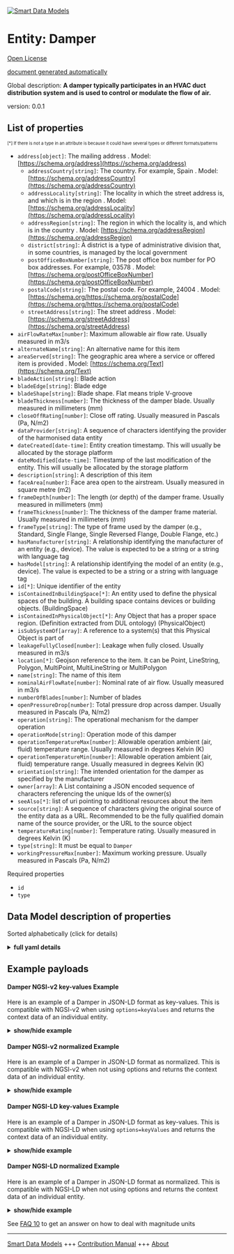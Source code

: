 <!-- 10-Header -->    
[![Smart Data Models](https://smartdatamodels.org/wp-content/uploads/2022/01/SmartDataModels_logo.png "Logo")](https://smartdatamodels.org)    
Entity: Damper    
==============<!-- /10-Header -->    
<!-- 15-License -->    
[Open License](https://github.com/smart-data-models//dataModel.S4BLDG/blob/master/Damper/LICENSE.md)    
[document generated automatically](https://docs.google.com/presentation/d/e/2PACX-1vTs-Ng5dIAwkg91oTTUdt8ua7woBXhPnwavZ0FxgR8BsAI_Ek3C5q97Nd94HS8KhP-r_quD4H0fgyt3/pub?start=false&loop=false&delayms=3000#slide=id.gb715ace035_0_60)    
<!-- /15-License -->    
<!-- 20-Description -->    
Global description: **A damper typically participates in an HVAC duct distribution system and is used to control or modulate the flow of air.**    
version: 0.0.1    
<!-- /20-Description -->    
<!-- 30-PropertiesList -->    
## List of properties    
<sup><sub>[*] If there is not a type in an attribute is because it could have several types or different formats/patterns</sub></sup>    
- `address[object]`: The mailing address  . Model: [https://schema.org/address](https://schema.org/address)	- `addressCountry[string]`: The country. For example, Spain  . Model: [https://schema.org/addressCountry](https://schema.org/addressCountry)    
	- `addressLocality[string]`: The locality in which the street address is, and which is in the region  . Model: [https://schema.org/addressLocality](https://schema.org/addressLocality)    
	- `addressRegion[string]`: The region in which the locality is, and which is in the country  . Model: [https://schema.org/addressRegion](https://schema.org/addressRegion)    
	- `district[string]`: A district is a type of administrative division that, in some countries, is managed by the local government      
	- `postOfficeBoxNumber[string]`: The post office box number for PO box addresses. For example, 03578  . Model: [https://schema.org/postOfficeBoxNumber](https://schema.org/postOfficeBoxNumber)    
	- `postalCode[string]`: The postal code. For example, 24004  . Model: [https://schema.org/https://schema.org/postalCode](https://schema.org/https://schema.org/postalCode)    
	- `streetAddress[string]`: The street address  . Model: [https://schema.org/streetAddress](https://schema.org/streetAddress)    
- `airFlowRateMax[number]`: Maximum allowable air flow rate. Usually measured in m3/s  - `alternateName[string]`: An alternative name for this item  - `areaServed[string]`: The geographic area where a service or offered item is provided  . Model: [https://schema.org/Text](https://schema.org/Text)- `bladeAction[string]`: Blade action  - `bladeEdge[string]`: Blade edge  - `bladeShape[string]`: Blade shape. Flat means triple V-groove  - `bladeThickness[number]`: The thickness of the damper blade. Usually measured in millimeters (mm)  - `closeOffRating[number]`: Close off rating. Usually measured in Pascals (Pa, N/m2)  - `dataProvider[string]`: A sequence of characters identifying the provider of the harmonised data entity  - `dateCreated[date-time]`: Entity creation timestamp. This will usually be allocated by the storage platform  - `dateModified[date-time]`: Timestamp of the last modification of the entity. This will usually be allocated by the storage platform  - `description[string]`: A description of this item  - `faceArea[number]`: Face area open to the airstream. Usually measured in square metre (m2)  - `frameDepth[number]`: The length (or depth) of the damper frame. Usually measured in millimeters (mm)  - `frameThickness[number]`: The thickness of the damper frame material. Usually measured in millimeters (mm)  - `frameType[string]`: The type of frame used by the damper (e.g., Standard, Single Flange, Single Reversed Flange, Double Flange, etc.)  - `hasManufacturer[string]`: A relationship identifying the manufacturer of an entity (e.g., device). The value is expected to be a string or a string with language tag  - `hasModel[string]`: A relationship identifying the model of an entity (e.g., device). The value is expected to be a string or a string with language tag  - `id[*]`: Unique identifier of the entity  - `isContainedInBuildingSpace[*]`: An entity used to define the physical spaces of the building. A building space contains devices or building objects. (BuildingSpace)  - `isContainedInPhysicalObject[*]`: Any Object that has a proper space region.  (Definition extracted from DUL ontology) (PhysicalObject)  - `isSubSystemOf[array]`: A reference to a system(s) that this Physical Object is part of  - `leakageFullyClosed[number]`: Leakage when fully closed. Usually measured in m3/s  - `location[*]`: Geojson reference to the item. It can be Point, LineString, Polygon, MultiPoint, MultiLineString or MultiPolygon  - `name[string]`: The name of this item  - `nominalAirFlowRate[number]`: Nominal rate of air flow. Usually measured in m3/s  - `numberOfBlades[number]`: Number of blades  - `openPressureDrop[number]`: Total pressure drop across damper. Usually measured in Pascals (Pa, N/m2)  - `operation[string]`: The operational mechanism for the damper operation  - `operationMode[string]`: Operation mode of this damper  - `operationTemperatureMax[number]`: Allowable operation ambient (air, fluid) temperature range. Usually measured in degrees Kelvin (K)  - `operationTemperatureMin[number]`: Allowable operation ambient (air, fluid) temperature range. Usually measured in degrees Kelvin (K)  - `orientation[string]`: The intended orientation for the damper as specified by the manufacturer  - `owner[array]`: A List containing a JSON encoded sequence of characters referencing the unique Ids of the owner(s)  - `seeAlso[*]`: list of uri pointing to additional resources about the item  - `source[string]`: A sequence of characters giving the original source of the entity data as a URL. Recommended to be the fully qualified domain name of the source provider, or the URL to the source object  - `temperatureRating[number]`: Temperature rating. Usually measured in degrees Kelvin (K)  - `type[string]`: It must be equal to `Damper`  - `workingPressureMax[number]`: Maximum working pressure. Usually measured in Pascals (Pa, N/m2)  <!-- /30-PropertiesList -->    
<!-- 35-RequiredProperties -->    
Required properties    
- `id`  - `type`  <!-- /35-RequiredProperties -->    
<!-- 40-RequiredProperties -->    
<!-- /40-RequiredProperties -->    
<!-- 50-DataModelHeader -->    
## Data Model description of properties    
Sorted alphabetically (click for details)    
<!-- /50-DataModelHeader -->    
<!-- 60-ModelYaml -->    
<details><summary><strong>full yaml details</strong></summary>      
```yaml    
Damper:      
  description: A damper typically participates in an HVAC duct distribution system and is used to control or modulate the flow of air.      
  properties:      
    address:      
      description: The mailing address      
      properties:      
        addressCountry:      
          description: 'The country. For example, Spain'      
          type: string      
          x-ngsi:      
            model: https://schema.org/addressCountry      
            type: Property      
        addressLocality:      
          description: 'The locality in which the street address is, and which is in the region'      
          type: string      
          x-ngsi:      
            model: https://schema.org/addressLocality      
            type: Property      
        addressRegion:      
          description: 'The region in which the locality is, and which is in the country'      
          type: string      
          x-ngsi:      
            model: https://schema.org/addressRegion      
            type: Property      
        district:      
          description: 'A district is a type of administrative division that, in some countries, is managed by the local government'      
          type: string      
          x-ngsi:      
            type: Property      
        postOfficeBoxNumber:      
          description: 'The post office box number for PO box addresses. For example, 03578'      
          type: string      
          x-ngsi:      
            model: https://schema.org/postOfficeBoxNumber      
            type: Property      
        postalCode:      
          description: 'The postal code. For example, 24004'      
          type: string      
          x-ngsi:      
            model: https://schema.org/https://schema.org/postalCode      
            type: Property      
        streetAddress:      
          description: The street address      
          type: string      
          x-ngsi:      
            model: https://schema.org/streetAddress      
            type: Property      
        streetNr:      
          description: Number identifying a specific property on a public street      
          type: string      
          x-ngsi:      
            type: Property      
      type: object      
      x-ngsi:      
        model: https://schema.org/address      
        type: Property      
    airFlowRateMax:      
      description: Maximum allowable air flow rate. Usually measured in m3/s      
      type: number      
      x-ngsi:      
        type: Property      
    alternateName:      
      description: An alternative name for this item      
      type: string      
      x-ngsi:      
        type: Property      
    areaServed:      
      description: The geographic area where a service or offered item is provided      
      type: string      
      x-ngsi:      
        model: https://schema.org/Text      
        type: Property      
    bladeAction:      
      description: Blade action      
      type: string      
      x-ngsi:      
        type: Property      
    bladeEdge:      
      description: Blade edge      
      type: string      
      x-ngsi:      
        type: Property      
    bladeShape:      
      description: Blade shape. Flat means triple V-groove      
      type: string      
      x-ngsi:      
        type: Property      
    bladeThickness:      
      description: The thickness of the damper blade. Usually measured in millimeters (mm)      
      type: number      
      x-ngsi:      
        type: Property      
    closeOffRating:      
      description: 'Close off rating. Usually measured in Pascals (Pa, N/m2)'      
      type: number      
      x-ngsi:      
        type: Property      
    dataProvider:      
      description: A sequence of characters identifying the provider of the harmonised data entity      
      type: string      
      x-ngsi:      
        type: Property      
    dateCreated:      
      description: Entity creation timestamp. This will usually be allocated by the storage platform      
      format: date-time      
      type: string      
      x-ngsi:      
        type: Property      
    dateModified:      
      description: Timestamp of the last modification of the entity. This will usually be allocated by the storage platform      
      format: date-time      
      type: string      
      x-ngsi:      
        type: Property      
    description:      
      description: A description of this item      
      type: string      
      x-ngsi:      
        type: Property      
    faceArea:      
      description: Face area open to the airstream. Usually measured in square metre (m2)      
      type: number      
      x-ngsi:      
        type: Property      
    frameDepth:      
      description: The length (or depth) of the damper frame. Usually measured in millimeters (mm)      
      type: number      
      x-ngsi:      
        type: Property      
    frameThickness:      
      description: The thickness of the damper frame material. Usually measured in millimeters (mm)      
      type: number      
      x-ngsi:      
        type: Property      
    frameType:      
      description: 'The type of frame used by the damper (e.g., Standard, Single Flange, Single Reversed Flange, Double Flange, etc.)'      
      type: string      
      x-ngsi:      
        type: Property      
    hasManufacturer:      
      description: 'A relationship identifying the manufacturer of an entity (e.g., device). The value is expected to be a string or a string with language tag'      
      type: string      
      x-ngsi:      
        type: Property      
    hasModel:      
      description: 'A relationship identifying the model of an entity (e.g., device). The value is expected to be a string or a string with language tag'      
      type: string      
      x-ngsi:      
        type: Property      
    id:      
      anyOf:      
        - description: Identifier format of any NGSI entity      
          maxLength: 256      
          minLength: 1      
          pattern: ^[\w\-\.\{\}\$\+\*\[\]`|~^@!,:\\]+$      
          type: string      
          x-ngsi:      
            type: Property      
        - description: Identifier format of any NGSI entity      
          format: uri      
          type: string      
          x-ngsi:      
            type: Property      
      description: Unique identifier of the entity      
      x-ngsi:      
        type: Property      
    isContainedInBuildingSpace:      
      anyOf:      
        - description: Identifier format of any NGSI entity      
          maxLength: 256      
          minLength: 1      
          pattern: ^[\w\-\.\{\}\$\+\*\[\]`|~^@!,:\\]+$      
          type: string      
          x-ngsi:      
            type: Property      
        - description: Identifier format of any NGSI entity      
          format: uri      
          type: string      
          x-ngsi:      
            type: Property      
      description: An entity used to define the physical spaces of the building. A building space contains devices or building objects. (BuildingSpace)      
      x-ngsi:      
        type: Property      
    isContainedInPhysicalObject:      
      anyOf:      
        - description: Identifier format of any NGSI entity      
          maxLength: 256      
          minLength: 1      
          pattern: ^[\w\-\.\{\}\$\+\*\[\]`|~^@!,:\\]+$      
          type: string      
          x-ngsi:      
            type: Property      
        - description: Identifier format of any NGSI entity      
          format: uri      
          type: string      
          x-ngsi:      
            type: Property      
      description: Any Object that has a proper space region.  (Definition extracted from DUL ontology) (PhysicalObject)      
      x-ngsi:      
        type: Property      
    isSubSystemOf:      
      description: A reference to a system(s) that this Physical Object is part of      
      items:      
        anyOf:      
          - description: Identifier format of any NGSI entity      
            maxLength: 256      
            minLength: 1      
            pattern: ^[\w\-\.\{\}\$\+\*\[\]`|~^@!,:\\]+$      
            type: string      
            x-ngsi:      
              type: Property      
          - description: Identifier format of any NGSI entity      
            format: uri      
            type: string      
            x-ngsi:      
              type: Property      
        description: Unique identifier of the entity      
        x-ngsi:      
          type: Property      
      type: array      
      x-ngsi:      
        type: Relationship      
    leakageFullyClosed:      
      description: Leakage when fully closed. Usually measured in m3/s      
      type: number      
      x-ngsi:      
        type: Property      
    location:      
      description: 'Geojson reference to the item. It can be Point, LineString, Polygon, MultiPoint, MultiLineString or MultiPolygon'      
      oneOf:      
        - description: Geojson reference to the item. Point      
          properties:      
            bbox:      
              items:      
                type: number      
              minItems: 4      
              type: array      
            coordinates:      
              items:      
                type: number      
              minItems: 2      
              type: array      
            type:      
              enum:      
                - Point      
              type: string      
          required:      
            - type      
            - coordinates      
          title: GeoJSON Point      
          type: object      
          x-ngsi:      
            type: GeoProperty      
        - description: Geojson reference to the item. LineString      
          properties:      
            bbox:      
              items:      
                type: number      
              minItems: 4      
              type: array      
            coordinates:      
              items:      
                items:      
                  type: number      
                minItems: 2      
                type: array      
              minItems: 2      
              type: array      
            type:      
              enum:      
                - LineString      
              type: string      
          required:      
            - type      
            - coordinates      
          title: GeoJSON LineString      
          type: object      
          x-ngsi:      
            type: GeoProperty      
        - description: Geojson reference to the item. Polygon      
          properties:      
            bbox:      
              items:      
                type: number      
              minItems: 4      
              type: array      
            coordinates:      
              items:      
                items:      
                  items:      
                    type: number      
                  minItems: 2      
                  type: array      
                minItems: 4      
                type: array      
              type: array      
            type:      
              enum:      
                - Polygon      
              type: string      
          required:      
            - type      
            - coordinates      
          title: GeoJSON Polygon      
          type: object      
          x-ngsi:      
            type: GeoProperty      
        - description: Geojson reference to the item. MultiPoint      
          properties:      
            bbox:      
              items:      
                type: number      
              minItems: 4      
              type: array      
            coordinates:      
              items:      
                items:      
                  type: number      
                minItems: 2      
                type: array      
              type: array      
            type:      
              enum:      
                - MultiPoint      
              type: string      
          required:      
            - type      
            - coordinates      
          title: GeoJSON MultiPoint      
          type: object      
          x-ngsi:      
            type: GeoProperty      
        - description: Geojson reference to the item. MultiLineString      
          properties:      
            bbox:      
              items:      
                type: number      
              minItems: 4      
              type: array      
            coordinates:      
              items:      
                items:      
                  items:      
                    type: number      
                  minItems: 2      
                  type: array      
                minItems: 2      
                type: array      
              type: array      
            type:      
              enum:      
                - MultiLineString      
              type: string      
          required:      
            - type      
            - coordinates      
          title: GeoJSON MultiLineString      
          type: object      
          x-ngsi:      
            type: GeoProperty      
        - description: Geojson reference to the item. MultiLineString      
          properties:      
            bbox:      
              items:      
                type: number      
              minItems: 4      
              type: array      
            coordinates:      
              items:      
                items:      
                  items:      
                    items:      
                      type: number      
                    minItems: 2      
                    type: array      
                  minItems: 4      
                  type: array      
                type: array      
              type: array      
            type:      
              enum:      
                - MultiPolygon      
              type: string      
          required:      
            - type      
            - coordinates      
          title: GeoJSON MultiPolygon      
          type: object      
          x-ngsi:      
            type: GeoProperty      
      x-ngsi:      
        type: GeoProperty      
    name:      
      description: The name of this item      
      type: string      
      x-ngsi:      
        type: Property      
    nominalAirFlowRate:      
      description: Nominal rate of air flow. Usually measured in m3/s      
      type: number      
      x-ngsi:      
        type: Property      
    numberOfBlades:      
      description: Number of blades      
      type: number      
      x-ngsi:      
        type: Property      
    openPressureDrop:      
      description: 'Total pressure drop across damper. Usually measured in Pascals (Pa, N/m2)'      
      type: number      
      x-ngsi:      
        type: Property      
    operation:      
      description: The operational mechanism for the damper operation      
      type: string      
      x-ngsi:      
        type: Property      
    operationMode:      
      description: Operation mode of this damper      
      enum:      
        - supply      
        - exhaust      
      type: string      
      x-ngsi:      
        type: Property      
    operationTemperatureMax:      
      description: 'Allowable operation ambient (air, fluid) temperature range. Usually measured in degrees Kelvin (K)'      
      type: number      
      x-ngsi:      
        type: Property      
    operationTemperatureMin:      
      description: 'Allowable operation ambient (air, fluid) temperature range. Usually measured in degrees Kelvin (K)'      
      type: number      
      x-ngsi:      
        type: Property      
    orientation:      
      description: The intended orientation for the damper as specified by the manufacturer      
      type: string      
      x-ngsi:      
        type: Property      
    owner:      
      description: A List containing a JSON encoded sequence of characters referencing the unique Ids of the owner(s)      
      items:      
        anyOf:      
          - description: Identifier format of any NGSI entity      
            maxLength: 256      
            minLength: 1      
            pattern: ^[\w\-\.\{\}\$\+\*\[\]`|~^@!,:\\]+$      
            type: string      
            x-ngsi:      
              type: Property      
          - description: Identifier format of any NGSI entity      
            format: uri      
            type: string      
            x-ngsi:      
              type: Property      
        description: Unique identifier of the entity      
        x-ngsi:      
          type: Property      
      type: array      
      x-ngsi:      
        type: Property      
    seeAlso:      
      description: list of uri pointing to additional resources about the item      
      oneOf:      
        - items:      
            format: uri      
            type: string      
          minItems: 1      
          type: array      
        - format: uri      
          type: string      
      x-ngsi:      
        type: Property      
    source:      
      description: 'A sequence of characters giving the original source of the entity data as a URL. Recommended to be the fully qualified domain name of the source provider, or the URL to the source object'      
      type: string      
      x-ngsi:      
        type: Property      
    temperatureRating:      
      description: Temperature rating. Usually measured in degrees Kelvin (K)      
      type: number      
      x-ngsi:      
        type: Property      
    type:      
      description: It must be equal to `Damper`      
      enum:      
        - Damper      
      type: string      
      x-ngsi:      
        type: Property      
    workingPressureMax:      
      description: 'Maximum working pressure. Usually measured in Pascals (Pa, N/m2)'      
      type: number      
      x-ngsi:      
        type: Property      
  required:      
    - id      
    - type      
  type: object      
  x-derived-from: "https://saref.etsi.org/saref4bldg/v1.1.2/#s4bldg:Damper"      
  x-disclaimer: 'Redistribution and use in source and binary forms, with or without modification, are permitted  provided that the license conditions are met. Copyleft (c) 2022 Contributors to Smart Data Models Program'      
  x-license-url: https://github.com/smart-data-models/dataModel.S4BLDG/blob/master/Damper/LICENSE.md      
  x-model-schema: https://smart-data-models.github.com/dataModel.SAREF4BLDG/Damper/schema.json      
  x-model-tags: SAREF Damper      
  x-version: 0.0.1      
```    
</details>      
<!-- /60-ModelYaml -->    
<!-- 70-MiddleNotes -->    
<!-- /70-MiddleNotes -->    
<!-- 80-Examples -->    
## Example payloads      
#### Damper NGSI-v2 key-values Example      
Here is an example of a Damper in JSON-LD format as key-values. This is compatible with NGSI-v2 when  using `options=keyValues` and returns the context data of an individual entity.    
<details><summary><strong>show/hide example</strong></summary>      
```json  
{  
  "id": "urn:ngsi-ld:Damper:65c94159-bfe6-416d-b02c-283479048fe3",  
  "type": "Damper",  
  "airFlowRateMax": 0.5927918101987754,  
  "bladeAction": "Belize Dollar",  
  "bladeEdge": "frictionless",  
  "bladeShape": "intermediate",  
  "bladeThickness": 0.5665758025960763,  
  "closeOffRating": 0.8924252696459434,  
  "faceArea": 0.45839947738381925,  
  "frameDepth": 0.6687870848219263,  
  "frameThickness": 0.6594470368135407,  
  "frameType": "Ergonomic",  
  "leakageFullyClosed": 0.052627216627954665,  
  "nominalAirFlowRate": 0.7333602290466408,  
  "numberOfBlades": 0.3476917428528077,  
  "openPressureDrop": 0.8991384789588308,  
  "operation": "Implemented",  
  "operationMode": "supply",  
  "operationTemperatureMax": 0.07772736087657628,  
  "operationTemperatureMin": 0.4857292385786113,  
  "orientation": "reboot",  
  "temperatureRating": 0.4909792118139581,  
  "workingPressureMax": 0.10839736205746486,  
  "isContainedInBuildingSpace": "urn:ngsi-ld:BuildingSpace:c25bebe3-d546-4942-be72-9468ce218070",  
  "isContainedInPhysicalObject": "urn:ngsi-ld:PhysicalObject:326da1c1-440d-4200-b598-a84e3bf5fdc1",  
  "isSubSystemOf": [  
    "urn:ngsi-ld:System:007e61a9-027a-4662-a7a0-1e9e48f57886",  
    "urn:ngsi-ld:System:59945456-4e66-4c84-b637-7c771479a9f3",  
    "urn:ngsi-ld:System:023e0706-8d3d-411b-9e97-994a870341cd"  
  ],  
  "hasManufacturer": "Damper Company Inc.",  
  "hasModel": "Damper 0.1.2",  
  "dateCreated": "2023-01-25T18:10:59Z",  
  "dateModified": "2023-01-26T07:49:53Z",  
  "source": "Import",  
  "name": "Damper",  
  "alternateName": "Damper type 2",  
  "description": "Damper of limited Damper types",  
  "dataProvider": "IFC file"  
}  
```  
</details>    
#### Damper NGSI-v2 normalized Example      
Here is an example of a Damper in JSON-LD format as normalized. This is compatible with NGSI-v2 when not using options and returns the context data of an individual entity.    
<details><summary><strong>show/hide example</strong></summary>      
```json  
{  
  "id": "urn:ngsi-ld:Damper:30830dab-6aa5-4dd1-9e48-d6ac7e24e4bf",  
  "type": "Damper",  
  "airFlowRateMax": {  
    "type": "Number",  
    "value": 0.13813389168852752  
  },  
  "bladeAction": {  
    "type": "Text",  
    "value": "Spur"  
  },  
  "bladeEdge": {  
    "type": "Text",  
    "value": "Personal Loan Account"  
  },  
  "bladeShape": {  
    "type": "Text",  
    "value": "Human"  
  },  
  "bladeThickness": {  
    "type": "Number",  
    "value": 0.35230461364031296  
  },  
  "closeOffRating": {  
    "type": "Number",  
    "value": 0.171775838539866  
  },  
  "faceArea": {  
    "type": "Number",  
    "value": 0.4212393478883142  
  },  
  "frameDepth": {  
    "type": "Number",  
    "value": 0.8035081586701794  
  },  
  "frameThickness": {  
    "type": "Number",  
    "value": 0.28946308913206176  
  },  
  "frameType": {  
    "type": "Text",  
    "value": "Balanced"  
  },  
  "leakageFullyClosed": {  
    "type": "Number",  
    "value": 0.44075236436472953  
  },  
  "nominalAirFlowRate": {  
    "type": "Number",  
    "value": 0.47305378645729657  
  },  
  "numberOfBlades": {  
    "type": "Number",  
    "value": 0.8083872561368712  
  },  
  "openPressureDrop": {  
    "type": "Number",  
    "value": 0.9106213284285767  
  },  
  "operation": {  
    "type": "Text",  
    "value": "Handcrafted Concrete Computer"  
  },  
  "operationMode": {  
    "type": "Text",  
    "value": "supply"  
  },  
  "operationTemperatureMax": {  
    "type": "Number",  
    "value": 0.87576324331876  
  },  
  "operationTemperatureMin": {  
    "type": "Number",  
    "value": 0.3952529455728351  
  },  
  "orientation": {  
    "type": "Text",  
    "value": "Mozambique"  
  },  
  "temperatureRating": {  
    "type": "Number",  
    "value": 0.43326401348250587  
  },  
  "workingPressureMax": {  
    "type": "Number",  
    "value": 0.2695729035947665  
  },  
  "isContainedInBuildingSpace": {  
    "type": "Text",  
    "value": "urn:ngsi-ld:BuildingSpace:f19ff450-12f4-472a-985e-40b163530ccd"  
  },  
  "isContainedInPhysicalObject": {  
    "type": "Text",  
    "value": "urn:ngsi-ld:PhysicalObject:ee6c23f3-7261-4807-b3e3-703588646f02"  
  },  
  "isSubSystemOf": {  
    "type": "StructuredValue",  
    "value": [  
      "urn:ngsi-ld:System:a8f8f637-52c0-491d-890e-2806ffbdc6cd",  
      "urn:ngsi-ld:System:7f5f939e-9a41-4ca6-95ff-4ece8ffec42c",  
      "urn:ngsi-ld:System:ff7924ea-c532-40c9-a1ac-449c76216073"  
    ]  
  },  
  "hasManufacturer": {  
    "type": "Text",  
    "value": "Damper Company Inc."  
  },  
  "hasModel": {  
    "type": "Text",  
    "value": "Damper 0.1.2"  
  },  
  "dateCreated": {  
    "type": "DateTime",  
    "value": "2023-01-25T15:13:23.9679787+01:00"  
  },  
  "dateModified": {  
    "type": "DateTime",  
    "value": "2023-01-25T16:00:58.1902016+01:00"  
  },  
  "source": {  
    "type": "Text",  
    "value": "Import"  
  },  
  "name": {  
    "type": "Text",  
    "value": "Damper"  
  },  
  "alternateName": {  
    "type": "Text",  
    "value": "Damper type 2"  
  },  
  "description": {  
    "type": "Text",  
    "value": "Damper of limited Damper types"  
  },  
  "dataProvider": {  
    "type": "Text",  
    "value": "IFC file"  
  }  
}  
```  
</details>    
#### Damper NGSI-LD key-values Example      
Here is an example of a Damper in JSON-LD format as key-values. This is compatible with NGSI-LD when  using `options=keyValues` and returns the context data of an individual entity.    
<details><summary><strong>show/hide example</strong></summary>      
```json  
{  
  "id": "urn:ngsi-ld:Damper:65c94159-bfe6-416d-b02c-283479048fe3",  
  "type": "Damper",  
  "airFlowRateMax": 0.5927918101987754,  
  "bladeAction": "Belize Dollar",  
  "bladeEdge": "frictionless",  
  "bladeShape": "intermediate",  
  "bladeThickness": 0.5665758025960763,  
  "closeOffRating": 0.8924252696459434,  
  "faceArea": 0.45839947738381925,  
  "frameDepth": 0.6687870848219263,  
  "frameThickness": 0.6594470368135407,  
  "frameType": "Ergonomic",  
  "leakageFullyClosed": 0.052627216627954665,  
  "nominalAirFlowRate": 0.7333602290466408,  
  "numberOfBlades": 0.3476917428528077,  
  "openPressureDrop": 0.8991384789588308,  
  "operation": "Implemented",  
  "operationMode": "supply",  
  "operationTemperatureMax": 0.07772736087657628,  
  "operationTemperatureMin": 0.4857292385786113,  
  "orientation": "reboot",  
  "temperatureRating": 0.4909792118139581,  
  "workingPressureMax": 0.10839736205746486,  
  "isContainedInBuildingSpace": "urn:ngsi-ld:BuildingSpace:c25bebe3-d546-4942-be72-9468ce218070",  
  "isContainedInPhysicalObject": "urn:ngsi-ld:PhysicalObject:326da1c1-440d-4200-b598-a84e3bf5fdc1",  
  "isSubSystemOf": [  
    "urn:ngsi-ld:System:007e61a9-027a-4662-a7a0-1e9e48f57886",  
    "urn:ngsi-ld:System:59945456-4e66-4c84-b637-7c771479a9f3",  
    "urn:ngsi-ld:System:023e0706-8d3d-411b-9e97-994a870341cd"  
  ],  
  "hasManufacturer": "Damper Company Inc.",  
  "hasModel": "Damper 0.1.2",  
  "dateCreated": "2023-01-25T18:10:59Z",  
  "dateModified": "2023-01-26T07:49:53Z",  
  "source": "Import",  
  "name": "Damper",  
  "alternateName": "Damper type 2",  
  "description": "Damper of limited Damper types",  
  "dataProvider": "IFC file",  
  "@context": [  
    "https://raw.githubusercontent.com/smart-data-models/dataModel.S4BLDG/master/context.jsonld",  
    "https://uri.etsi.org/ngsi-ld/v1/ngsi-ld-core-context.jsonld"  
  ]  
}  
```  
</details>    
#### Damper NGSI-LD normalized Example      
Here is an example of a Damper in JSON-LD format as normalized. This is compatible with NGSI-LD when not using options and returns the context data of an individual entity.    
<details><summary><strong>show/hide example</strong></summary>      
```json  
{  
  "id": "urn:ngsi-ld:Damper:99cb9b35-5f17-4e4d-89bb-e9d7bb88c2ba",  
  "type": "Damper",  
  "airFlowRateMax": {  
    "type": "Property",  
    "unitCode": "m3/s",  
    "observedAt": "2023-01-26T10:15:08Z",  
    "value": 0.46010915943742847  
  },  
  "bladeAction": {  
    "type": "Property",  
    "value": "microchip"  
  },  
  "bladeEdge": {  
    "type": "Property",  
    "value": "Village"  
  },  
  "bladeShape": {  
    "type": "Property",  
    "value": "Netherlands Antillian Guilder"  
  },  
  "bladeThickness": {  
    "type": "Property",  
    "unitCode": "mm",  
    "observedAt": "2023-01-25T21:36:37Z",  
    "value": 0.5214778377905084  
  },  
  "closeOffRating": {  
    "type": "Property",  
    "unitCode": "N/m2",  
    "observedAt": "2023-01-25T18:21:40Z",  
    "value": 0.8241451329002358  
  },  
  "faceArea": {  
    "type": "Property",  
    "unitCode": "m2",  
    "observedAt": "2023-01-25T20:36:04Z",  
    "value": 0.6197704906516315  
  },  
  "frameDepth": {  
    "type": "Property",  
    "unitCode": "mm",  
    "observedAt": "2023-01-26T14:05:58Z",  
    "value": 0.19371235604272175  
  },  
  "frameThickness": {  
    "type": "Property",  
    "unitCode": "mm",  
    "observedAt": "2023-01-25T21:48:43Z",  
    "value": 0.630746648821536  
  },  
  "frameType": {  
    "type": "Property",  
    "value": "SAS"  
  },  
  "leakageFullyClosed": {  
    "type": "Property",  
    "unitCode": "m3/s",  
    "observedAt": "2023-01-25T21:59:27Z",  
    "value": 0.8430168839934075  
  },  
  "nominalAirFlowRate": {  
    "type": "Property",  
    "unitCode": "m3/s",  
    "observedAt": "2023-01-26T06:30:50Z",  
    "value": 0.8419372074040988  
  },  
  "numberOfBlades": {  
    "type": "Property",  
    "value": 0.2730424937241438  
  },  
  "openPressureDrop": {  
    "type": "Property",  
    "unitCode": "N/m2",  
    "observedAt": "2023-01-26T04:03:50Z",  
    "value": 0.25493844227297535  
  },  
  "operation": {  
    "type": "Property",  
    "value": "partnerships"  
  },  
  "operationMode": {  
    "type": "Property",  
    "value": "exhaust"  
  },  
  "operationTemperatureMax": {  
    "type": "Property",  
    "unitCode": "K",  
    "observedAt": "2023-01-25T22:15:50Z",  
    "value": 0.4402985682699154  
  },  
  "operationTemperatureMin": {  
    "type": "Property",  
    "unitCode": "K",  
    "observedAt": "2023-01-26T11:49:40Z",  
    "value": 0.0015019955460002787  
  },  
  "orientation": {  
    "type": "Property",  
    "value": "Metrics"  
  },  
  "temperatureRating": {  
    "type": "Property",  
    "unitCode": "K",  
    "observedAt": "2023-01-25T16:28:22Z",  
    "value": 0.6012606116766228  
  },  
  "workingPressureMax": {  
    "type": "Property",  
    "unitCode": "N/m2",  
    "observedAt": "2023-01-26T09:39:16Z",  
    "value": 0.320862748056973  
  },  
  "isContainedInBuildingSpace": {  
    "type": "Relationship",  
    "object": "urn:ngsi-ld:BuildingSpace:573f5e7a-806c-4deb-878c-365ef09fe4d2"  
  },  
  "isContainedInPhysicalObject": {  
    "type": "Relationship",  
    "object": "urn:ngsi-ld:PhysicalObject:0cbecfb0-1008-4c54-99f6-510fba847457"  
  },  
  "isSubSystemOf": [  
    {  
      "type": "Relationship",  
      "object": "urn:ngsi-ld:System:972e3b8b-9613-4b3a-a798-f3e56587d999"  
    },  
    {  
      "type": "Relationship",  
      "object": "urn:ngsi-ld:System:0d09725f-1468-4352-92e9-39d0b647a683"  
    },  
    {  
      "type": "Relationship",  
      "object": "urn:ngsi-ld:System:0c5bf106-93a0-4eb9-a15d-a0d834088c94"  
    }  
  ],  
  "hasManufacturer": {  
    "type": "Property",  
    "value": "Damper Company Inc."  
  },  
  "hasModel": {  
    "type": "Property",  
    "value": "Damper 0.1.2"  
  },  
  "dateCreated": {  
    "type": "Property",  
    "value": "2023-01-26T10:37:53Z"  
  },  
  "dateModified": {  
    "type": "Property",  
    "value": "2023-01-26T10:42:54Z"  
  },  
  "source": {  
    "type": "Property",  
    "value": "Import"  
  },  
  "name": {  
    "type": "Property",  
    "value": "Damper"  
  },  
  "alternateName": {  
    "type": "Property",  
    "value": "Damper type 2"  
  },  
  "description": {  
    "type": "Property",  
    "value": "Damper of limited Damper types"  
  },  
  "dataProvider": {  
    "type": "Property",  
    "value": "IFC file"  
  },  
  "@context": [  
    "https://raw.githubusercontent.com/smart-data-models/dataModel.S4BLDG/master/context.jsonld",  
    "https://uri.etsi.org/ngsi-ld/v1/ngsi-ld-core-context.jsonld"  
  ]  
}  
```  
</details><!-- /80-Examples -->    
<!-- 90-FooterNotes -->    
<!-- /90-FooterNotes -->    
<!-- 95-Units -->    
See [FAQ 10](https://smartdatamodels.org/index.php/faqs/) to get an answer on how to deal with magnitude units    
<!-- /95-Units -->    
<!-- 97-LastFooter -->    
---    
[Smart Data Models](https://smartdatamodels.org) +++ [Contribution Manual](https://bit.ly/contribution_manual) +++ [About](https://bit.ly/Introduction_SDM)<!-- /97-LastFooter -->    

